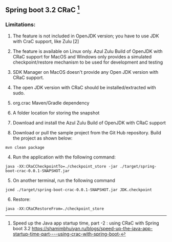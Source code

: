 ## Spring boot 3.2 CRaC [^1]

### Limitations:
1. The feature is not included in OpenJDK version; you have to use JDK with CraC support, like Zulu [2]
2. The feature is available on Linux only. Azul Zulu Build of OpenJDK with CRaC support for MacOS and Windows only provides a simulated checkpoint/restore mechanism to be used for development and testing
3. SDK Manager on MacOS doesn't provide any Open JDK version with CRaC support.
4. The open JDK version with CRaC should be installed/extracted with sudo.
5. org.crac Maven/Gradle dependency
6. A folder location for storing the snapshot

1. Download and install the Azul Zulu Build of OpenJDK with CRaC support 

2. Download or pull the sample project from the Git Hub repository. Build the project as shown below:

```mvn clean package```

4. Run the application with the following command:

```java -XX:CRaCCheckpointTo=./checkpoint_store -jar ./target/spring-boot-crac-0.0.1-SNAPSHOT.jar```

5. On another terminal, run the following command 

```jcmd ./target/spring-boot-crac-0.0.1-SNAPSHOT.jar JDK.checkpoint```

6. Restore:

```java -XX:CRaCRestoreFrom=./checkpoint_store```

[^1]: Speed up the Java app startup time, part -2 : using CRaC with Spring boot 3.2 https://shamimbhuiyan.ru/blogs/speed-up-the-java-app-startup-time-part----using-crac-with-spring-boot-